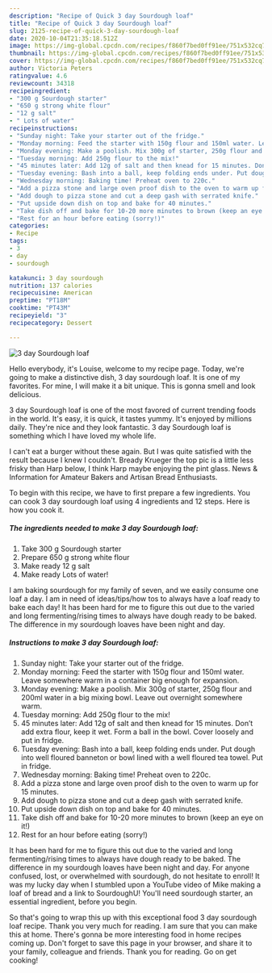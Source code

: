 ```yaml
---
description: "Recipe of Quick 3 day Sourdough loaf"
title: "Recipe of Quick 3 day Sourdough loaf"
slug: 2125-recipe-of-quick-3-day-sourdough-loaf
date: 2020-10-04T21:35:18.512Z
image: https://img-global.cpcdn.com/recipes/f860f7bed0ff91ee/751x532cq70/3-day-sourdough-loaf-recipe-main-photo.jpg
thumbnail: https://img-global.cpcdn.com/recipes/f860f7bed0ff91ee/751x532cq70/3-day-sourdough-loaf-recipe-main-photo.jpg
cover: https://img-global.cpcdn.com/recipes/f860f7bed0ff91ee/751x532cq70/3-day-sourdough-loaf-recipe-main-photo.jpg
author: Victoria Peters
ratingvalue: 4.6
reviewcount: 34318
recipeingredient:
- "300 g Sourdough starter"
- "650 g strong white flour"
- "12 g salt"
- " Lots of water"
recipeinstructions:
- "Sunday night: Take your starter out of the fridge."
- "Monday morning: Feed the starter with 150g flour and 150ml water. Leave somewhere warm in a container big enough for expansion."
- "Monday evening: Make a poolish. Mix 300g of starter, 250g flour and 200ml water in a big mixing bowl. Leave out overnight somewhere warm."
- "Tuesday morning: Add 250g flour to the mix!"
- "45 minutes later: Add 12g of salt and then knead for 15 minutes. Don’t add extra flour, keep it wet. Form a ball in the bowl. Cover loosely and put in fridge."
- "Tuesday evening: Bash into a ball, keep folding ends under. Put dough into well floured banneton or bowl lined with a well floured tea towel. Put in fridge."
- "Wednesday morning: Baking time! Preheat oven to 220c."
- "Add a pizza stone and large oven proof dish to the oven to warm up for 15 minutes."
- "Add dough to pizza stone and cut a deep gash with serrated knife."
- "Put upside down dish on top and bake for 40 minutes."
- "Take dish off and bake for 10-20 more minutes to brown (keep an eye on it!)"
- "Rest for an hour before eating (sorry!)"
categories:
- Recipe
tags:
- 3
- day
- sourdough

katakunci: 3 day sourdough 
nutrition: 137 calories
recipecuisine: American
preptime: "PT18M"
cooktime: "PT43M"
recipeyield: "3"
recipecategory: Dessert

---
```



![3 day Sourdough loaf](https://img-global.cpcdn.com/recipes/f860f7bed0ff91ee/751x532cq70/3-day-sourdough-loaf-recipe-main-photo.jpg)

Hello everybody, it's Louise, welcome to my recipe page. Today, we're going to make a distinctive dish, 3 day sourdough loaf. It is one of my favorites. For mine, I will make it a bit unique. This is gonna smell and look delicious.

3 day Sourdough loaf is one of the most favored of current trending foods in the world. It's easy, it is quick, it tastes yummy. It's enjoyed by millions daily. They're nice and they look fantastic. 3 day Sourdough loaf is something which I have loved my whole life.

I can&#39;t eat a burger without these again. But I was quite satisfied with the result because I knew I couldn&#39;t. Bready Krueger the top pic is a little less frisky than Harp below, I think Harp maybe enjoying the pint glass. News &amp; Information for Amateur Bakers and Artisan Bread Enthusiasts.


To begin with this recipe, we have to first prepare a few ingredients. You can cook 3 day sourdough loaf using 4 ingredients and 12 steps. Here is how you cook it.

<!--inarticleads1-->

##### The ingredients needed to make 3 day Sourdough loaf:

1. Take 300 g Sourdough starter
1. Prepare 650 g strong white flour
1. Make ready 12 g salt
1. Make ready  Lots of water!


I am baking sourdough for my family of seven, and we easily consume one loaf a day. I am in need of ideas/tips/how tos to always have a loaf ready to bake each day! It has been hard for me to figure this out due to the varied and long fermenting/rising times to always have dough ready to be baked. The difference in my sourdough loaves have been night and day. 

<!--inarticleads2-->

##### Instructions to make 3 day Sourdough loaf:

1. Sunday night: Take your starter out of the fridge.
1. Monday morning: Feed the starter with 150g flour and 150ml water. Leave somewhere warm in a container big enough for expansion.
1. Monday evening: Make a poolish. Mix 300g of starter, 250g flour and 200ml water in a big mixing bowl. Leave out overnight somewhere warm.
1. Tuesday morning: Add 250g flour to the mix!
1. 45 minutes later: Add 12g of salt and then knead for 15 minutes. Don’t add extra flour, keep it wet. Form a ball in the bowl. Cover loosely and put in fridge.
1. Tuesday evening: Bash into a ball, keep folding ends under. Put dough into well floured banneton or bowl lined with a well floured tea towel. Put in fridge.
1. Wednesday morning: Baking time! Preheat oven to 220c.
1. Add a pizza stone and large oven proof dish to the oven to warm up for 15 minutes.
1. Add dough to pizza stone and cut a deep gash with serrated knife.
1. Put upside down dish on top and bake for 40 minutes.
1. Take dish off and bake for 10-20 more minutes to brown (keep an eye on it!)
1. Rest for an hour before eating (sorry!)


It has been hard for me to figure this out due to the varied and long fermenting/rising times to always have dough ready to be baked. The difference in my sourdough loaves have been night and day. For anyone confused, lost, or overwhelmed with sourdough, do not hesitate to enroll! It was my lucky day when I stumbled upon a YouTube video of Mike making a loaf of bread and a link to SourdoughU! You&#39;ll need sourdough starter, an essential ingredient, before you begin. 

So that's going to wrap this up with this exceptional food 3 day sourdough loaf recipe. Thank you very much for reading. I am sure that you can make this at home. There's gonna be more interesting food in home recipes coming up. Don't forget to save this page in your browser, and share it to your family, colleague and friends. Thank you for reading. Go on get cooking!
